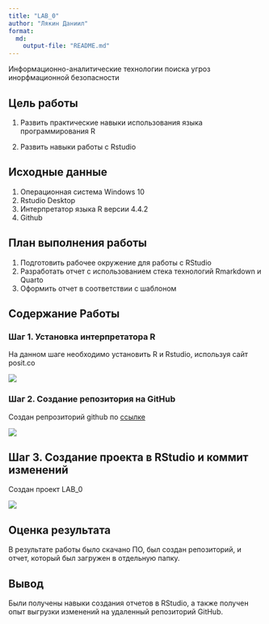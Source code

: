 ```yaml
---
title: "LAB_0"
author: "Лякин Даниил"
format:
  md:
    output-file: "README.md"
---
```


Информационно-аналитические технологии поиска угроз инорфмационной безопасности

## Цель работы

1.  Развить практические навыки использования языка программирования R 

2.  Развить навыки работы с Rstudio

## Исходные данные

1.  Операционная система Windows 10
2.  Rstudio Desktop
3.  Интерпретатор языка R версии 4.4.2
4.  Github

## План выполнения работы

1.  Подготовить рабочее окружение для работы с RStudio
2.  Разработать отчет с использованием стека технологий Rmarkdown и Quarto
3.  Оформить отчет в соответствии с шаблоном

## Содержание Работы

### Шаг 1. Установка интерпретатора R

На данном шаге необходимо установить R и Rstudio, используя сайт posit.co

![](./Images/1.png)

### Шаг 2. Создание репозитория на GitHub

Создан репрозиторий github по [ссылке](https://github.com/delafafg/Efimov_N_IATPUIB/)

![](./Images/2.png)

## Шаг 3. Создание проекта в RStudio и коммит изменений

Создан проект LAB_0

![](./Images/3.png)

## Оценка результата

В результате работы было скачано ПО, был создан репозиторий, и отчет, который был загружен в отдельную папку.

## Вывод

Были получены навыки создания отчетов в RStudio, а также получен опыт выгрузки изменений на удаленный репозиторий GitHub.
